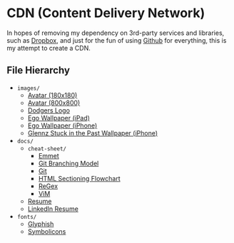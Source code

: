 # CDN (Content Delivery Network)

In hopes of removing my dependency on 3rd-party services and libraries, such as [Dropbox](http://dropbox.com/), and just for the fun of using [Github](https://github.com/) for everything, this is my attempt to create a CDN.

## File Hierarchy

- `images/`
	- [Avatar (180x180)](http://cdn.chrisopedia.me/images/avatar-180x180.png)
	- [Avatar (800x800)](http://cdn.chrisopedia.me/images/avatar-800x800.png)
	- [Dodgers Logo](http://cdn.chrisopedia.me/images/dodgers.jpg)
	- [Ego Wallpaper (iPad)](http://cdn.chrisopedia.me/images/ego-ipad.png)
	- [Ego Wallpaper (iPhone)](http://cdn.chrisopedia.me/images/ego-iphone.png)
	- [Glennz Stuck in the Past Wallpaper (iPhone)](http://cdn.chrisopedia.me/images/stuck-in-the-past.jpg)
- `docs/`
	- `cheat-sheet/`
		- [Emmet](http://cdn.chrisopedia.me/docs/cheat-sheet/emmet.md)
		- [Git Branching Model](http://cdn.chrisopedia.me/docs/cheat-sheet/git-branching-model.pdf)
		- [Git](http://cdn.chrisopedia.me/docs/cheat-sheet/git.png)
		- [HTML Sectioning Flowchart](http://cdn.chrisopedia.me/docs/cheat-sheet/html-sectioning-flowchart.pdf)
		- [ReGex](http://cdn.chrisopedia.me/docs/cheat-sheet/regex.pdf)
		- [ViM](http://cdn.chrisopedia.me/docs/cheat-sheet/vim.gif)
	- [Resume](http://cdn.chrisopedia.me/docs/resume.pdf)
	- [LinkedIn Resume](http://cdn.chrisopedia.me/docs/linkedin.pdf)
- `fonts/`
	- [Glyphish](http://cdn.chrisopedia.me/fonts/glyphish.sparseimage)
	- [Symbolicons](http://cdn.chrisopedia.me/fonts/symbolicons.sparseimage)
